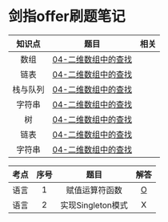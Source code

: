 # 剑指offer刷题笔记

| 知识点 | 题目 | 相关 |
|:---:|:---:|:---:|
| 数组 | [04-二维数组中的查找](04-二维数组中的查找.md) | | ` 查找` |
| 链表 | [04-二维数组中的查找](04-二维数组中的查找.md) | | ` 查找` |
| 栈与队列 | [04-二维数组中的查找](04-二维数组中的查找.md) | | ` 查找` |
| 字符串 | [04-二维数组中的查找](04-二维数组中的查找.md) | | ` 查找` |
| 树 | [04-二维数组中的查找](04-二维数组中的查找.md) | | ` 查找` |
| 链表 | [04-二维数组中的查找](04-二维数组中的查找.md) | | ` 查找` |
| 字符串 | [04-二维数组中的查找](04-二维数组中的查找.md) | | ` 查找` |

| 考点 | 序号 | 题目 | 解答 |
|:---:|:---:|:---:|:---:|
| 语言 | 1 | 赋值运算符函数 | [O](剑指offer/1-赋值运算符函数.md) |
| 语言 | 2 | 实现Singleton模式 | X |
